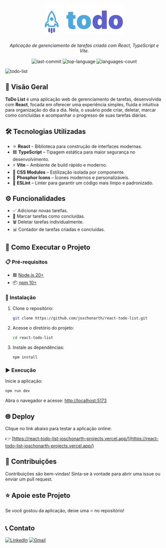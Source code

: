 
<h1 align="center"><img src="./src/assets/logo.svg" /></h1>

<p align="center"><i>Aplicação de gerenciamento de tarefas criada com React, TypeScript e Vite.</i>
  <br/><br/>
  <img src="https://img.shields.io/github/last-commit/joschonarth/react-todo-list?style=for-the-badge&color=4ea8d3&labelColor=1C1E26" alt="last-commit">
  <img src="https://img.shields.io/github/languages/top/joschonarth/react-todo-list?style=for-the-badge&color=5e60ce&labelColor=1C1E26" alt="top-language">
  <img src="https://img.shields.io/github/languages/count/joschonarth/react-todo-list?style=for-the-badge&color=4ea8d3&labelColor=1C1E26" alt="languages-count">
</p>

![todo-list](https://github.com/user-attachments/assets/3e255a5f-26c3-4c67-8692-3e3177aa66d6)

## 📖 Visão Geral

**ToDo List** é uma aplicação web de gerenciamento de tarefas, desenvolvida com **React**, focada em oferecer uma experiência simples, fluida e intuitiva para organização do dia a dia. Nela, o usuário pode criar, deletar, marcar como concluídas e acompanhar o progresso de suas tarefas diárias.

## 🛠️ Tecnologias Utilizadas

- ⚛️ **React** – Biblioteca para construção de interfaces modernas.
- 🟦 **TypeScript** – Tipagem estática para maior segurança no desenvolvimento.
- ⚡ **Vite** – Ambiente de build rápido e moderno.
- 💅 **CSS Modules** – Estilização isolada por componente.
- 🎨 **Phosphor Icons** – Ícones modernos e personalizáveis.
- 🧹 **ESLint** – Linter para garantir um código mais limpo e padronizado.

## ⚙️ Funcionalidades

- ✅ Adicionar novas tarefas.
- 🔄 Marcar tarefas como concluídas.
- 🗑️ Deletar tarefas individualmente.
- 📊 Contador de tarefas criadas e concluídas.

## 🚀 Como Executar o Projeto

### 📋 Pré-requisitos

- 🟩 [Node.js 20+](https://nodejs.org/en/)
- 📦 [npm 10+](https://www.npmjs.com/)

### 🔧 Instalação

1. Clone o repositório:

    ```bash
    git clone https://github.com/joschonarth/react-todo-list.git
    ```

2. Acesse o diretório do projeto:

    ```bash
    cd react-todo-list
    ```

3. Instale as dependências:

    ```bash
    npm install
    ```

### ▶️ Execução

Inicie a aplicação:

```bash
npm run dev
```

Abra o navegador e acesse: [http://localhost:5173](http://localhost:5173)

## 🌐 Deploy

Clique no link abaixo para testar a aplicação online:

👉 [https://react-todo-list-joschonarth-projects.vercel.app/](https://react-todo-list-joschonarth-projects.vercel.app/)

## 🤝 Contribuições

Contribuições são bem-vindas! Sinta-se à vontade para abrir uma issue ou enviar um pull request.

## ⭐ Apoie este Projeto

Se você gostou da aplicação, deixe uma ⭐ no repositório!

## 📞 Contato

[![LinkedIn](https://img.shields.io/badge/LinkedIn-0077B5?style=for-the-badge&logo=linkedin&logoColor=white)](https://www.linkedin.com/in/joschonarth/)
[![Gmail](https://img.shields.io/badge/Gmail-D14836?style=for-the-badge&logo=gmail&logoColor=white)](mailto:joschonarth@gmail.com)
